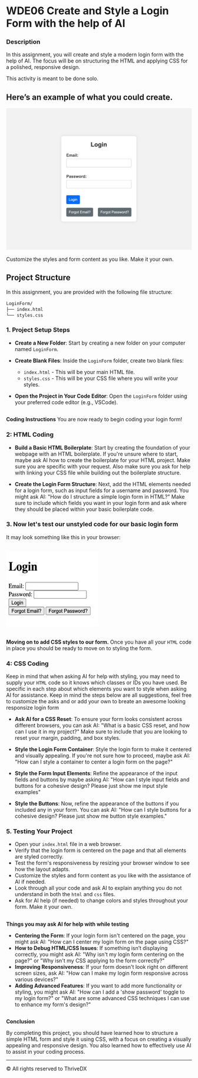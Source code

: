
# WDE06 Create and Style a Login Form with the help of AI

### Description
In this assignment, you will create and style a modern login form with the help of AI. The focus will be on structuring the HTML and applying CSS for a polished, responsive design.

This activity is meant to be done solo.

## Here’s an example of what you could create.

![Screenshot of the finished webpage](./assets/images/example.png)

Customize the styles and form content as you like. Make it your own.

##

## Project Structure

In this assignment, you are provided with the following file structure:

```
LoginForm/
├── index.html
└── styles.css
```

### 1. Project Setup Steps

- **Create a New Folder**: Start by creating a new folder on your computer named `LoginForm`.

- **Create Blank Files**: Inside the `LoginForm` folder, create two blank files:
   - `index.html` - This will be your main HTML file.
   - `styles.css` - This will be your CSS file where you will write your styles.

- **Open the Project in Your Code Editor**: Open the `LoginForm` folder using your preferred code editor (e.g., VSCode).

##

**Coding Instructions** You are now ready to begin coding your login form!

### 2: HTML Coding

- **Build a Basic HTML Boilerplate**: Start by creating the foundation of your webpage with an HTML boilerplate. If you're unsure where to start, maybe ask AI how to create the boilerplate for your HTML project. Make sure you are specific with your request. Also make sure you ask for help with linking your CSS file while building out the boilerplate structure. 

- **Create the Login Form Structure**: Next, add the HTML elements needed for a login form, such as input fields for a username and password. You might ask AI: "How do I structure a simple login form in HTML?" Make sure to include which fields you want in your login form and ask where they should be placed within your basic boilerplate code.

### 3. Now let's test our unstyled code for our basic login form

It may look something like this in your browser:
##
<img src="assets/images/example2.png" alt="Example Login Form" width="250" height="205">

##
**Moving on to add CSS styles to our form.** 
Once you have all your `HTML` code in place you should be ready to move on to styling the form.

### 4: CSS Coding
Keep in mind that when asking AI for help with styling, you may need to supply your `HTML` code so it knows which classes or IDs you have used.
Be specific in each step about which elements you want to style when asking AI for assistance.
Keep in mind the steps below are all suggestions, feel free to customize the asks and or add your own to breate an awesome looking responsize login form 

- **Ask AI for a CSS Reset**: To ensure your form looks consistent across different browsers, you can ask AI: "What is a basic CSS reset, and how can I use it in my project?" Make sure to include that you are looking to reset your margin, padding, and box styles. 

- **Style the Login Form Container**: Style the login form to make it centered and visually appealing. If you're not sure how to proceed, maybe ask AI: "How can I style a container to center a login form on the page?"

- **Style the Form Input Elements**: Refine the appearance of the input fields and buttons by maybe asking AI: "How can I style input fields and buttons for a cohesive design? Please just show me input style examples"

- **Style the Buttons**: Now, refine the appearance of the buttons if you included any in your form. You can ask AI: "How can I style buttons for a cohesive design? Please just show me button style examples."


### 5. Testing Your Project

- Open your `index.html` file in a web browser.
- Verify that the login form is centered on the page and that all elements are styled correctly.
- Test the form's responsiveness by resizing your browser window to see how the layout adapts.
- Customize the styles and form content as you like with the assistance of AI if needed.
- Look through all your code and ask AI to explain anything you do not understand in both the `html` and `css` files.
- Ask for AI help (if needed) to change colors and styles throughout your form. Make it your own. 

## 

**Things you may ask AI for help with while testing**

- **Centering the Form**: If your login form isn't centered on the page, you might ask AI: "How can I center my login form on the page using CSS?"
- **How to Debug HTML/CSS Issues**: If something isn’t displaying correctly, you might ask AI: "Why isn't my login form centering on the page?" or "Why isn't my CSS applying to the form correctly?"
- **Improving Responsiveness**: If your form doesn't look right on different screen sizes, ask AI: "How can I make my login form responsive across various devices?"
- **Adding Advanced Features**: If you want to add more functionality or styling, you might ask AI: "How can I add a 'show password' toggle to my login form?" or "What are some advanced CSS techniques I can use to enhance my form's design?"

##

**Conclusion**

By completing this project, you should have learned how to structure a simple HTML form and style it using CSS, with a focus on creating a visually appealing and responsive design. You also learned how to effectively use AI to assist in your coding process.

---

© All rights reserved to ThriveDX

